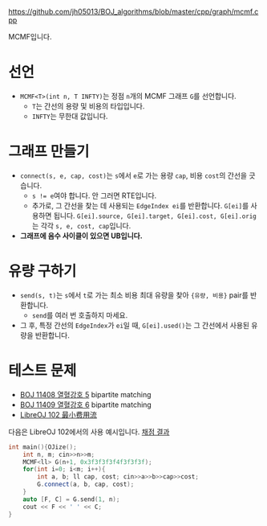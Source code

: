 https://github.com/jh05013/BOJ_algorithms/blob/master/cpp/graph/mcmf.cpp

MCMF입니다.

# 선언
- `MCMF<T>(int n, T INFTY)`는 정점 `n`개의 MCMF 그래프 `G`를 선언합니다.
  - `T`는 간선의 용량 및 비용의 타입입니다.
  - `INFTY`는 무한대 값입니다.

# 그래프 만들기
- `connect(s, e, cap, cost)`는 `s`에서 `e`로 가는 용량 `cap`, 비용 `cost`의 간선을 긋습니다.
  - `s != e`여야 합니다. 안 그러면 RTE입니다.
  - 추가로, 그 간선을 찾는 데 사용되는 `EdgeIndex ei`를 반환합니다. `G[ei]`를 사용하면 됩니다. `G[ei].source, G[ei].target, G[ei].cost, G[ei].orig`는 각각 `s, e, cost, cap`입니다.
- **그래프에 음수 사이클이 있으면 UB입니다.**

# 유량 구하기
- `send(s, t)`는 `s`에서 `t`로 가는 최소 비용 최대 유량을 찾아 `{유량, 비용}` pair를 반환합니다.
  - `send`를 여러 번 호출하지 마세요.
- 그 후, 특정 간선의 `EdgeIndex`가 `ei`일 때, `G[ei].used()`는 그 간선에서 사용된 유량을 반환합니다.

# 테스트 문제
- [BOJ 11408 열혈강호 5](https://acmicpc.net/problem/11408) bipartite matching
- [BOJ 11409 열혈강호 6](https://acmicpc.net/problem/11409) bipartite matching
- [LibreOJ 102 最小费用流](https://loj.ac/p/102)

다음은 LibreOJ 102에서의 사용 예시입니다. [채점 결과](https://loj.ac/s/1597372)

```cpp
int main(){OJize();
	int n, m; cin>>n>>m;
	MCMF<ll> G(n+1, 0x3f3f3f3f4f3f3f3f);
	for(int i=0; i<m; i++){
		int a, b; ll cap, cost; cin>>a>>b>>cap>>cost;
		G.connect(a, b, cap, cost);
	}
	auto [F, C] = G.send(1, n);
	cout << F << ' ' << C;
}
```
